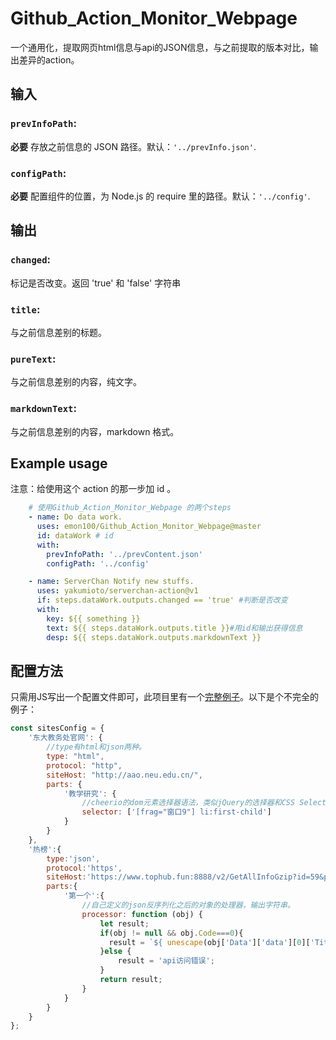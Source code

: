 # Github_Action_Monitor_Webpage 

一个通用化，提取网页html信息与api的JSON信息，与之前提取的版本对比，输出差异的action。

## 输入

### `prevInfoPath`: 

 **必要** 存放之前信息的 JSON 路径。默认：`'../prevInfo.json'`.   
        
### `configPath`: 

 **必要** 配置组件的位置，为 Node.js 的 require 里的路径。默认：`'../config'`.

## 输出

### `changed`:
    
 标记是否改变。返回 'true' 和 'false' 字符串
    
###  `title`:

 与之前信息差别的标题。
 
###  `pureText`:

 与之前信息差别的内容，纯文字。
 
###  `markdownText`:

 与之前信息差别的内容，markdown 格式。

## Example usage

注意：给使用这个 action 的那一步加 id 。

```yaml
    # 使用Github_Action_Monitor_Webpage 的两个steps
    - name: Do data work.
      uses: emon100/Github_Action_Monitor_Webpage@master
      id: dataWork # id
      with:
        prevInfoPath: '../prevContent.json'
        configPath: '../config'

    - name: ServerChan Notify new stuffs.
      uses: yakumioto/serverchan-action@v1
      if: steps.dataWork.outputs.changed == 'true' #判断是否改变
      with:
        key: ${{ something }}
        text: ${{ steps.dataWork.outputs.title }}#用id和输出获得信息
        desp: ${{ steps.dataWork.outputs.markdownText }}
```

## 配置方法

只需用JS写出一个配置文件即可，此项目里有一个[完整例子](https://github.com/emon100/Github_Action_Monitor_Webpage/blob/master/config/config.js)。以下是个不完全的例子：
```javascript
const sitesConfig = {
    '东大教务处官网': {
        //type有html和json两种。
        type: "html",
        protocol: "http",
        siteHost: "http://aao.neu.edu.cn/",
        parts: {
            '教学研究': {
                //cheerio的dom元素选择器语法，类似jQuery的选择器和CSS Selector语法
                selector: ['[frag="窗口9"] li:first-child']
            }
        }
    },
    '热榜':{
        type:'json',
        protocol:'https',
        siteHost:'https://www.tophub.fun:8888/v2/GetAllInfoGzip?id=59&page=0',
        parts:{
            '第一个':{
                //自己定义的json反序列化之后的对象的处理器，输出字符串。
                processor: function (obj) {
                    let result;
                    if(obj != null && obj.Code===0){
                      result = `${ unescape(obj['Data']['data'][0]['Title']) } : ${ unescape(obj['Data']['data'][0]['hotDesc']) }`;
                    }else {
                        result = 'api访问错误';
                    }
                    return result;
                }
            }
        }
    }
};
```
